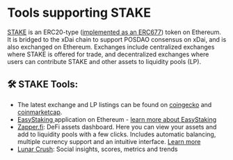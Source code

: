 # Tools supporting STAKE

[STAKE](../stake-token/) is an ERC20-type \([implemented as an ERC677](https://github.com/ethereum/EIPs/issues/677)\) token on Ethereum. It is bridged to the xDai chain to support POSDAO consensus on xDai, and is also exchanged on Ethereum. Exchanges include centralized exchanges where STAKE is offered for trade, and decentralized exchanges where users can contribute STAKE and other assets to liquidity pools \(LP\). 

## 🛠 STAKE Tools:

* The latest exchange and LP listings can be found on [coingecko](https://www.coingecko.com/en/coins/xdai-stake) and [coinmarketcap](https://coinmarketcap.com/currencies/xdai/markets/). 
* [EasyStaking ](https://easy-staking.xdaichain.com/deposits)application on Ethereum - [learn more about EasyStaking](../easy-staking/) 
* [Zapper.fi](https://zapper.fi/): DeFi assets dashboard. Here you can view your assets and add to liquidity pools with a few clicks. Includes automatic balancing, multiple currency support and an intuitive interface. [Learn more](zapper.md) 
* [Lunar Crush](https://lunarcrush.com/coins/stake/xdai-stake): Social insights, scores, metrics and trends




